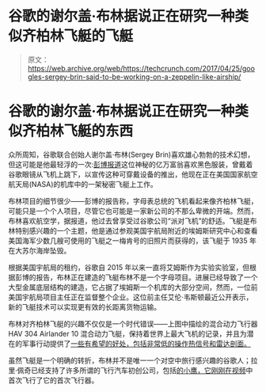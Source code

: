 # 谷歌的谢尔盖·布林据说正在研究一种类似齐柏林飞艇的飞艇

> 原文：<https://web.archive.org/web/https://techcrunch.com/2017/04/25/googles-sergey-brin-said-to-be-working-on-a-zeppelin-like-airship/>

# 谷歌的谢尔盖·布林据说正在研究一种类似齐柏林飞艇的东西

众所周知，谷歌联合创始人谢尔盖·布林(Sergey Brin)喜欢雄心勃勃的技术幻想，但这可能是他最轻浮的一次:[彭博报道](https://web.archive.org/web/20230128101403/https://www.bloomberg.com/news/articles/2017-04-25/with-secret-airship-sergey-brin-also-wants-to-fly)这位神秘的亿万富翁喜欢黑色服装，曾戴着谷歌眼镜从飞机上跳下，以宣传这种可穿戴设备的推出，他现在正在美国国家航空航天局(NASA)的机库中的一架秘密飞艇上工作。

布林项目的细节很少——彭博的报告称，字母表总统的飞机看起来像齐柏林飞艇，可能只是一个个人项目，尽管它也可能是一家新公司的不那么卑微的开端。然而，布林喜欢航空学，据报道，他过去曾享受过谷歌公司“派对飞机”的舒适。飞艇是布林特别感兴趣的一个主题，他是通过参观美国宇航局附近的埃姆斯研究中心和查看美国海军少数几艘可使用的飞艇之一梅肯号的旧照片而获得的，该飞艇于 1935 年在大苏尔海岸坠毁。

根据美国宇航局的租约，谷歌自 2015 年以来一直将艾姆斯作为实验实验室，但根据彭博的报告，布林正在建造的飞艇布林不是一个字母项目。进展已经导致了一个大型金属底层结构的建造，它占据了埃姆斯一个机库的大部分空间，然而，一位前美国宇航局项目主任正在监督整个企业。这位前主任艾伦·韦斯顿最近公开表示，新的飞艇技术可以实现更有效的长距离货物运输。

布林对齐柏林飞艇的兴趣不仅仅是一个时代错误——上图中描绘的混合动力飞行器 HAV 304 Airlander 10 混合动力飞艇，保持着世界上最大飞机的记录，并且为潜在的军事行动提供了[一些有希望的好处，包括非常低的操作热信号和雷达剖面。](https://web.archive.org/web/20230128101403/https://arstechnica.co.uk/business/2017/04/airlander-10-largest-aircraft-airship-details-test-flight/)

虽然飞艇是一个明确的转折，布林并不是唯一一个对空中旅行感兴趣的谷歌人；拉里·佩奇已经支持了许多所谓的飞行汽车初创公司，包括[的小鹰，它刚刚在视频](https://web.archive.org/web/20230128101403/https://techcrunch.com/2017/04/24/watch-this-larry-page-backed-flying-car-take-to-the-sky-above-a-lake/)中首次飞行了它的首次飞行器。